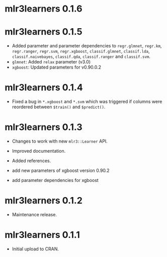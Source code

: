 # mlr3learners 0.1.6

# mlr3learners 0.1.5

* Added parameter and parameter dependencies to `regr.glmnet`, `regr.km`,
  `regr.ranger`, `regr.svm`, `regr.xgboost`, `classif.glmnet`, `classif.lda`,
  `classif.naivebayes`, `classif.qda`, `classif.ranger` and `classif.svm`.
* `glmnet`: Added `relax` parameter (v3.0)
* `xgboost`: Updated parameters for v0.90.0.2

# mlr3learners 0.1.4

* Fixed a bug in `*.xgboost` and `*.svm` which was triggered if columns
  were reordered between `$train()` and `$predict()`.

# mlr3learners 0.1.3

* Changes to work with new `mlr3::Learner` API.
* Improved documentation.
* Added references.

* add new parameters of xgboost version 0.90.2
* add parameter dependencies for xgboost

# mlr3learners 0.1.2

* Maintenance release.

# mlr3learners 0.1.1

* Initial upload to CRAN.
